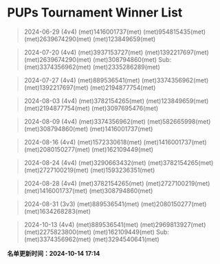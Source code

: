 # PUPs Tournament Winner List
> 2024-06-29 (4v4)
(met)1416001737(met) (met)954815435(met) (met)2639674290(met) (met)123849659(met)

> 2024-07-20 (4v4)
(met)3937153727(met) (met)1392217697(met) (met)2639674290(met) (met)308794860(met) Sub:(met)3374356962(met) (met)2335286289(met)

> 2024-07-27 (4v4)
(met)889536541(met) (met)3374356962(met) (met)1392217697(met) (met)2194877754(met)

> 2024-08-03 (4v4)
(met)3782154265(met) (met)123849659(met) (met)2194877754(met) (met)3097695476(met)

> 2024-08-09 (4v4)
(met)3374356962(met) (met)582665998(met) (met)308794860(met) (met)1416001737(met)

> 2024-08-16 (4v4)
(met)1572330618(met) (met)1416001737(met) (met)2080150277(met) (met)162109449(met)

> 2024-08-24 (4v4)
(met)3290663432(met) (met)3782154265(met) (met)2727100219(met) (met)1593236351(met)

> 2024-08-28 (4v4)
(met)3782154265(met) (met)2727100219(met) (met)1416001737(met) (met)308794860(met)

> 2024-08-31 (3v3)
(met)889536541(met) (met)2080150277(met) (met)1634268283(met)

> 2024-10-13 (4v4)
(met)889536541(met) (met)2969813927(met) (met)2275823800(met) (met)162109449(met) Sub:(met)3374356962(met) (met)3294540641(met)


**名单更新时间：2024-10-14 17:14**
